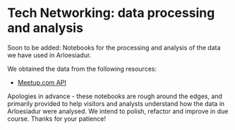 # Tech Networking: data processing and analysis

Soon to be added: Notebooks for the processing and analysis of the data we have used in Arloesiadur.

We obtained the data from the following resources:
* [Meetup.com API](https://www.meetup.com/meetup_api/)

Apologies in advance - these notebooks are rough around the edges, and primarily provided to help visitors and analysts understand how the data in Arloesiadur were analysed. We intend to polish, refactor and improve in due course. Thanks for your patience!